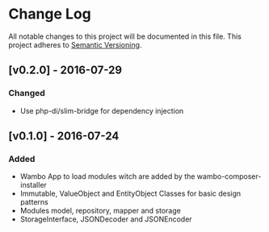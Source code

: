 # Change Log
All notable changes to this project will be documented in this file.
This project adheres to [Semantic Versioning](http://semver.org/).

## [v0.2.0] - 2016-07-29
### Changed
- Use php-di/slim-bridge for dependency injection

## [v0.1.0] - 2016-07-24
### Added
- Wambo App to load modules witch are added by the wambo-composer-installer
- Immutable, ValueObject and EntityObject Classes for basic design patterns
- Modules model, repository, mapper and storage
- StorageInterface, JSONDecoder and JSONEncoder
